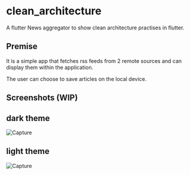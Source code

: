 # clean_architecture

A flutter News aggregator to show clean architecture practises in flutter.

## Premise

It is a simple app that fetches rss feeds from 2 remote sources and can display them
within the application.

The user can choose to save articles on the local device.

## Screenshots (WIP)
## dark theme
![Capture](https://user-images.githubusercontent.com/47742225/165866705-bdd88644-121b-48fd-b717-2da2a0d09498.JPG)
## light theme
![Capture](https://user-images.githubusercontent.com/47742225/165926234-fc514762-aa9f-40bc-8810-bcdca8357f7a.JPG)
